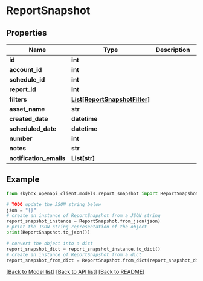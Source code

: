 # ReportSnapshot


## Properties

Name | Type | Description | Notes
------------ | ------------- | ------------- | -------------
**id** | **int** |  | [optional] 
**account_id** | **int** |  | [optional] 
**schedule_id** | **int** |  | [optional] 
**report_id** | **int** |  | [optional] 
**filters** | [**List[ReportSnapshotFilter]**](ReportSnapshotFilter.md) |  | [optional] 
**asset_name** | **str** |  | [optional] 
**created_date** | **datetime** |  | [optional] 
**scheduled_date** | **datetime** |  | [optional] 
**number** | **int** |  | [optional] 
**notes** | **str** |  | [optional] 
**notification_emails** | **List[str]** |  | [optional] 

## Example

```python
from skybox_openapi_client.models.report_snapshot import ReportSnapshot

# TODO update the JSON string below
json = "{}"
# create an instance of ReportSnapshot from a JSON string
report_snapshot_instance = ReportSnapshot.from_json(json)
# print the JSON string representation of the object
print(ReportSnapshot.to_json())

# convert the object into a dict
report_snapshot_dict = report_snapshot_instance.to_dict()
# create an instance of ReportSnapshot from a dict
report_snapshot_from_dict = ReportSnapshot.from_dict(report_snapshot_dict)
```
[[Back to Model list]](../README.md#documentation-for-models) [[Back to API list]](../README.md#documentation-for-api-endpoints) [[Back to README]](../README.md)


